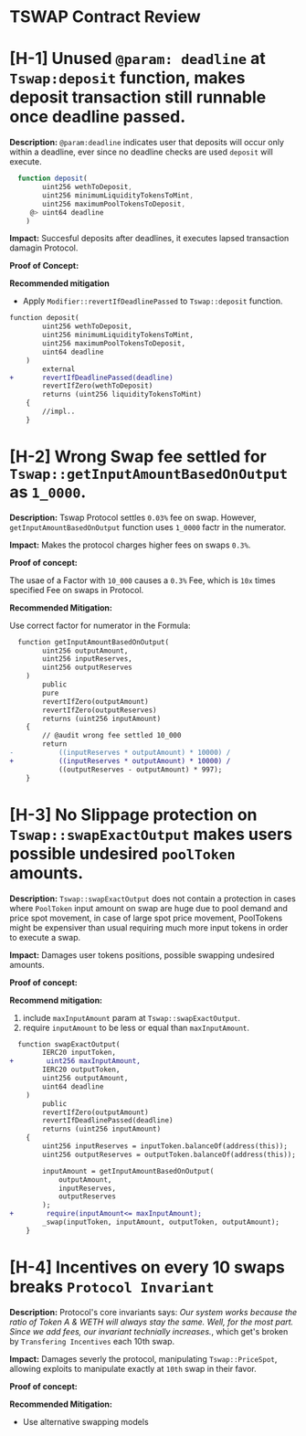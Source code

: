 # TSWAP Contract Review

# [H-1] Unused `@param: deadline` at `Tswap:deposit` function, makes deposit transaction still runnable once deadline passed.

**Description:** `@param:deadline` indicates user that deposits will occur only within a deadline, ever since no deadline checks are used `deposit` will execute.

```javascript
  function deposit(
        uint256 wethToDeposit,
        uint256 minimumLiquidityTokensToMint,
        uint256 maximumPoolTokensToDeposit,
     @> uint64 deadline
    )
```

**Impact:** Succesful deposits after deadlines, it executes lapsed transaction damagin Protocol.

**Proof of Concept:**

**Recommended mitigation**

- Apply `Modifier::revertIfDeadlinePassed` to `Tswap::deposit` function.

```diff
function deposit(
        uint256 wethToDeposit,
        uint256 minimumLiquidityTokensToMint,
        uint256 maximumPoolTokensToDeposit,
        uint64 deadline
    )
        external
+       revertIfDeadlinePassed(deadline)
        revertIfZero(wethToDeposit)
        returns (uint256 liquidityTokensToMint)
    {
        //impl..
    }
```

# [H-2] Wrong Swap fee settled for `Tswap::getInputAmountBasedOnOutput` as `1_0000`.

**Description:** Tswap Protocol settles `0.03%` fee on swap. However, `getInputAmountBasedOnOutput` function uses `1_0000` factr in the numerator.

**Impact:** Makes the protocol charges higher fees on swaps `0.3%`.

**Proof of concept:**

The usae of a Factor with `10_000` causes a `0.3%` Fee, which is `10x` times specified Fee on swaps in Protocol.

**Recommended Mitigation:**

Use correct factor for numerator in the Formula:

```diff
  function getInputAmountBasedOnOutput(
        uint256 outputAmount,
        uint256 inputReserves,
        uint256 outputReserves
    )
        public
        pure
        revertIfZero(outputAmount)
        revertIfZero(outputReserves)
        returns (uint256 inputAmount)
    {
        // @audit wrong fee settled 10_000
        return
-           ((inputReserves * outputAmount) * 10000) /
+           ((inputReserves * outputAmount) * 10000) /
            ((outputReserves - outputAmount) * 997);
    }
```

# [H-3] No Slippage protection on `Tswap::swapExactOutput` makes users possible undesired `poolToken` amounts.

**Description:** `Tswap::swapExactOutput` does not contain a protection in cases where `PoolToken` input amount on swap are huge due to pool demand and price spot movement, in case of large spot price movement, PoolTokens might be expensiver than usual requiring much more input tokens in order to execute a swap.

**Impact:** Damages user tokens positions, possible swapping undesired amounts.

**Proof of concept:**

**Recommend mitigation:**

1. include `maxInputAmount` param at `Tswap::swapExactOutput`.
2. require `inputAmount` to be less or equal than `maxInputAmount`.

```diff
  function swapExactOutput(
        IERC20 inputToken,
+        uint256 maxInputAmount,
        IERC20 outputToken,
        uint256 outputAmount,
        uint64 deadline
    )
        public
        revertIfZero(outputAmount)
        revertIfDeadlinePassed(deadline)
        returns (uint256 inputAmount)
    {
        uint256 inputReserves = inputToken.balanceOf(address(this));
        uint256 outputReserves = outputToken.balanceOf(address(this));

        inputAmount = getInputAmountBasedOnOutput(
            outputAmount,
            inputReserves,
            outputReserves
        );
+        require(inputAmount<= maxInputAmount);
        _swap(inputToken, inputAmount, outputToken, outputAmount);
    }


```

# [H-4] Incentives on every 10 swaps breaks `Protocol Invariant`

**Description:** Protocol's core invariants says: _Our system works because the ratio of Token A & WETH will always stay the same. Well, for the most part. Since we add fees, our invariant technially increases._, which get's broken by `Transfering Incentives` each 10th swap.

**Impact:** Damages severly the protocol, manipulating `Tswap::PriceSpot`, allowing exploits to manipulate exactly at `10th` swap in their favor.

**Proof of concept:**

**Recommended Mitigation:**

- Use alternative swapping models
